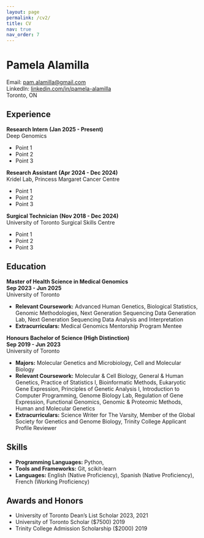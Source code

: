 ```yaml
---
layout: page
permalink: /cv2/
title: CV
nav: true
nav_order: 7
---
```


# Pamela Alamilla

Email: [pam.alamilla@gmail.com](mailto:pam.alamilla@gmail.com)  
LinkedIn: [linkedin.com/in/pamela-alamilla](https://linkedin.com/in/pamela-alamilla/)  
Toronto, ON

## Experience

**Research Intern** **(Jan 2025 - Present)**  
Deep Genomics
- Point 1
- Point 2
- Point 3

**Research Assistant** **(Apr 2024 - Dec 2024)**  
Kridel Lab, Princess Margaret Cancer Centre
- Point 1
- Point 2
- Point 3

**Surgical Technician** **(Nov 2018 - Dec 2024)**  
University of Toronto Surgical Skills Centre
- Point 1
- Point 2
- Point 3

## Education

**Master of Health Science in Medical Genomics**  
**Sep 2023 - Jun 2025**  
University of Toronto
- **Relevant Coursework:** Advanced Human Genetics, Biological Statistics, Genomic Methodologies, Next Generation Sequencing Data Generation Lab, Next Generation Sequencing Data Analysis and Interpretation
- **Extracurriculars:** Medical Genomics Mentorship Program Mentee  

**Honours Bachelor of Science (High Distinction)**  
**Sep 2019 - Jun 2023**  
University of Toronto
- **Majors:** Molecular Genetics and Microbiology, Cell and Molecular Biology
- **Relevant Coursework:** Molecular & Cell Biology, General & Human Genetics, Practice of Statistics I, Bioinformatic Methods, Eukaryotic Gene Expression,  Principles of Genetic Analysis I, Introduction to Computer Programming, Genome Biology Lab, Regulation of Gene Expression, Functional Genomics, Genomic & Proteomic Methods, Human and Molecular Genetics
- **Extracurriculars:** Science Writer for The Varsity, Member of the Global Society for Genetics and Genome Biology, Trinity College Applicant Profile Reviewer

## Skills

- **Programming Languages:** Python,
- **Tools and Frameworks:** Git, scikit-learn
- **Languages:** English (Native Proficiency), Spanish (Native Proficiency), French (Working Proficiency)

## Awards and Honors
- University of Toronto Dean’s List Scholar 2023, 2021  
- University of Toronto Scholar ($7500) 2019  
- Trinity College Admission Scholarship ($2000)	2019

